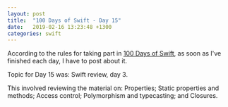 ```yaml
---
layout: post
title:  "100 Days of Swift - Day 15"
date:   2019-02-16 13:23:48 +1300
categories: swift
---
```

According to the rules for taking part in [100 Days of Swift](https://www.hackingwithswift.com/100), as soon as I've finished each day, I have to post about it.

Topic for Day 15 was: Swift review, day 3.

This involved reviewing the material on: Properties; Static properties and methods; Access control; Polymorphism and typecasting; and Closures.

